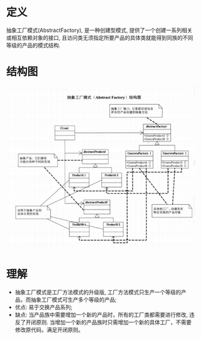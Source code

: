 # 定义

抽象工厂模式(AbstractFactory), 是一种创建型模式, 提供了一个创建一系列相关或相互依赖对象的接口, 且访问类无须指定所要产品的具体类就能得到同族的不同等级的产品的模式结构.

# 结构图

![](AbstractFactory.png)

# 理解

- 抽象工厂模式是工厂方法模式的升级版, 工厂方法模式只生产一个等级的产品，而抽象工厂模式可生产多个等级的产品;
- 优点: 易于交换产品系列;
- 缺点: 当产品族中需要增加一个新的产品时，所有的工厂类都需要进行修改, 违反了开闭原则.
当增加一个新的产品族时只需增加一个新的具体工厂，不需要修改原代码，满足开闭原则。
